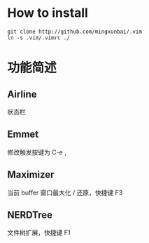 # How to install
```
git clone http://github.com/mingxunbai/.vim
ln -s .vim/.vimrc ./
```

# 功能简述
## Airline
状态栏

## Emmet
修改触发按键为 C-e ,

## Maximizer
当前 buffer 窗口最大化 / 还原，快捷键 F3

## NERDTree
文件树扩展，快捷键 F1
